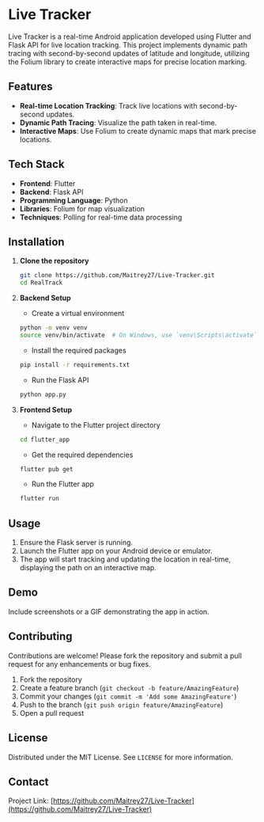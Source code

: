 # Live Tracker 

Live Tracker is a real-time Android application developed using Flutter and Flask API for live location tracking. This project implements dynamic path tracing with second-by-second updates of latitude and longitude, utilizing the Folium library to create interactive maps for precise location marking.

## Features

- **Real-time Location Tracking**: Track live locations with second-by-second updates.
- **Dynamic Path Tracing**: Visualize the path taken in real-time.
- **Interactive Maps**: Use Folium to create dynamic maps that mark precise locations.

## Tech Stack

- **Frontend**: Flutter
- **Backend**: Flask API
- **Programming Language**: Python
- **Libraries**: Folium for map visualization
- **Techniques**: Polling for real-time data processing

## Installation

1. **Clone the repository**
    ```bash
    git clone https://github.com/Maitrey27/Live-Tracker.git
    cd RealTrack
    ```

2. **Backend Setup**
    - Create a virtual environment
    ```bash
    python -m venv venv
    source venv/bin/activate  # On Windows, use `venv\Scripts\activate`
    ```
    - Install the required packages
    ```bash
    pip install -r requirements.txt
    ```
    - Run the Flask API
    ```bash
    python app.py
    ```

3. **Frontend Setup**
    - Navigate to the Flutter project directory
    ```bash
    cd flutter_app
    ```
    - Get the required dependencies
    ```bash
    flutter pub get
    ```
    - Run the Flutter app
    ```bash
    flutter run
    ```

## Usage

1. Ensure the Flask server is running.
2. Launch the Flutter app on your Android device or emulator.
3. The app will start tracking and updating the location in real-time, displaying the path on an interactive map.

## Demo

Include screenshots or a GIF demonstrating the app in action.

## Contributing

Contributions are welcome! Please fork the repository and submit a pull request for any enhancements or bug fixes.

1. Fork the repository
2. Create a feature branch (`git checkout -b feature/AmazingFeature`)
3. Commit your changes (`git commit -m 'Add some AmazingFeature'`)
4. Push to the branch (`git push origin feature/AmazingFeature`)
5. Open a pull request

## License

Distributed under the MIT License. See `LICENSE` for more information.

## Contact

Project Link: [https://github.com/Maitrey27/Live-Tracker](https://github.com/Maitrey27/Live-Tracker)
